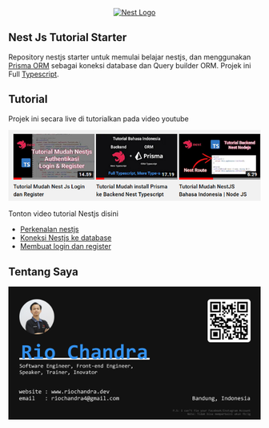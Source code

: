 <p align="center">
  <a href="http://nestjs.com/" target="blank"><img src="https://nestjs.com/img/logo_text.svg" width="320" alt="Nest Logo" /></a>
</p>

## Nest Js Tutorial Starter

Repository nestjs starter untuk memulai belajar nestjs, dan menggunakan [Prisma ORM](https://www.prisma.io/) sebagai koneksi database dan Query builder ORM. Projek ini Full [Typescript](https://www.typescriptlang.org/).

## Tutorial

Projek ini secara live di tutorialkan pada video youtube



<a href="https://www.youtube.com/c/RioChandra01" target="blank">
  <img src="ss_youtube.png">
</a>

Tonton video tutorial Nestjs disini 

- [Perkenalan nestjs](https://www.youtube.com/c/RioChandra01)
- [Koneksi Nestjs ke database](https://www.youtube.com/c/RioChandra01)
- [Membuat login dan register](https://www.youtube.com/c/RioChandra01)

## Tentang Saya

<a href="https://riochandra.dev" target="blank">
  <img src="id_card.png">
</a>